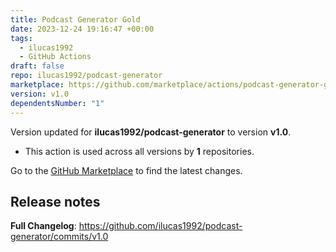 ```yaml
---
title: Podcast Generator Gold
date: 2023-12-24 19:16:47 +00:00
tags:
  - ilucas1992
  - GitHub Actions
draft: false
repo: ilucas1992/podcast-generator
marketplace: https://github.com/marketplace/actions/podcast-generator-gold
version: v1.0
dependentsNumber: "1"
---
```



Version updated for **ilucas1992/podcast-generator** to version **v1.0**.
- This action is used across all versions by **1** repositories.

Go to the [GitHub Marketplace](https://github.com/marketplace/actions/podcast-generator-gold) to find the latest changes.

## Release notes

**Full Changelog**: https://github.com/ilucas1992/podcast-generator/commits/v1.0
